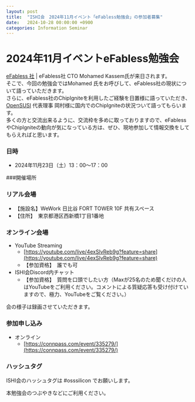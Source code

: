 ```yaml
---
layout: post
title:  "ISHI会　2024年11月イベント「eFabless勉強会」の参加者募集"
date:   2024-10-28 00:00:00 +0900
categories: Information Seminar
---
```


# 2024年11月イベントeFabless勉強会
[eFabless 社](https://efabless.com/) | eFabless社 CTO Mohamed Kassem氏が来日されます。  
そこで、今回の勉強会ではMohamed 氏をお呼びして、eFabless社の現状について語っていただきます。  
さらに、eFabless社のChipIgniteを利用したご経験を日置様に語っていただき、[OpenSUSI](https://www.opensusi.org/) 代表理事 岡村様に国内でのChipIgniteの状況ついて語ってもらいます。  
多くの方と交流出来るように、交流枠を多めに取っておりますので、eFablessやChipIgniteの動向が気になっている方は、ぜひ、現地参加して情報交換をしてもらえればと思います。  


### 日時 
* 2024年11月23日（土）13：00〜17：00  


###開催場所
### リアル会場
* 【施設名】WeWork 日比谷 FORT TOWER 10F 共有スペース
* 【住所】　東京都港区西新橋1丁目1番地

### オンライン会場
* YouTube Streaming
    * [https://youtube.com/live/4exSlvReb9g?feature=share](https://youtube.com/live/4exSlvReb9g?feature=share)
    * 【参加資格】　誰でも可
* ISHI会Discord内チャット
    * 【参加資格】　質問を口頭でしたい方（Maxが25名のため聞くだけの人はYouTubeをご利用ください。コメントによる質疑応答も受け付けていますので、極力、YouTubeをご覧ください。）

会の様子は録画させていただきます。


### 参加申し込み 
* オンライン  
    * [https://connpass.com/event/335279/](https://connpass.com/event/335279/)  


### ハッシュタグ
ISHI会のハッシュタグは #osssilicon でお願いします。

本勉強会のつぶやきなどにご利用ください。  
